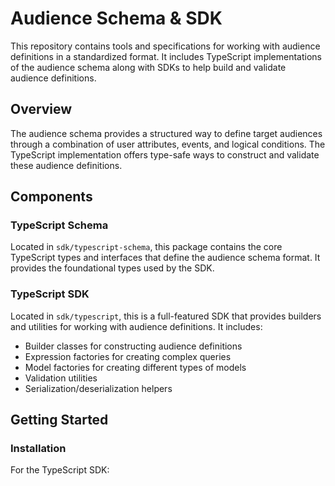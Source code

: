 # Audience Schema & SDK

This repository contains tools and specifications for working with audience definitions in a standardized format. It includes TypeScript implementations of the audience schema along with SDKs to help build and validate audience definitions.

## Overview

The audience schema provides a structured way to define target audiences through a combination of user attributes, events, and logical conditions. The TypeScript implementation offers type-safe ways to construct and validate these audience definitions.

## Components

### TypeScript Schema
Located in `sdk/typescript-schema`, this package contains the core TypeScript types and interfaces that define the audience schema format. It provides the foundational types used by the SDK.

### TypeScript SDK 
Located in `sdk/typescript`, this is a full-featured SDK that provides builders and utilities for working with audience definitions. It includes:

- Builder classes for constructing audience definitions
- Expression factories for creating complex queries
- Model factories for creating different types of models
- Validation utilities
- Serialization/deserialization helpers

## Getting Started

### Installation

For the TypeScript SDK:



